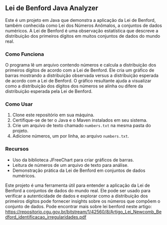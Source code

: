 ## Lei de Benford Java Analyzer

Este é um projeto em Java que demonstra a aplicação da Lei de Benford, também conhecida como Lei dos Números Anômalos, a conjuntos de dados numéricos. A Lei de Benford é uma observação estatística que descreve a distribuição dos primeiros dígitos em muitos conjuntos de dados do mundo real.

### Como Funciona

O programa lê um arquivo contendo números e calcula a distribuição dos primeiros dígitos de acordo com a Lei de Benford. Ele cria um gráfico de barras mostrando a distribuição observada versus a distribuição esperada de acordo com a Lei de Benford. O gráfico resultante ajuda a visualizar como a distribuição dos dígitos dos números se alinha ou difere da distribuição esperada pela Lei de Benford.

### Como Usar

1. Clone este repositório em sua máquina.
2. Certifique-se de ter o Java e o Maven instalados em seu sistema.
3. Crie um arquivo de texto chamado `numbers.txt` na mesma pasta do projeto.
4. Adicione números, um por linha, ao arquivo `numbers.txt`.

### Recursos

- Uso da biblioteca JFreeChart para criar gráficos de barras.
- Leitura de números de um arquivo de texto para análise.
- Demonstração prática da Lei de Benford em conjuntos de dados numéricos.

Este projeto é uma ferramenta útil para entender a aplicação da Lei de Benford a conjuntos de dados do mundo real. Ele pode ser usado para verificar a autenticidade de dados e explorar como a distribuição dos primeiros dígitos pode fornecer insights sobre os números que compõem o conjunto de dados.
Pode encontrar mais sobre lei benford neste artigo: https://repositorio.cgu.gov.br/bitstream/1/42560/8/Artigo_Lei_Newcomb_Bedford_identificacao_irregularidades.pdf
